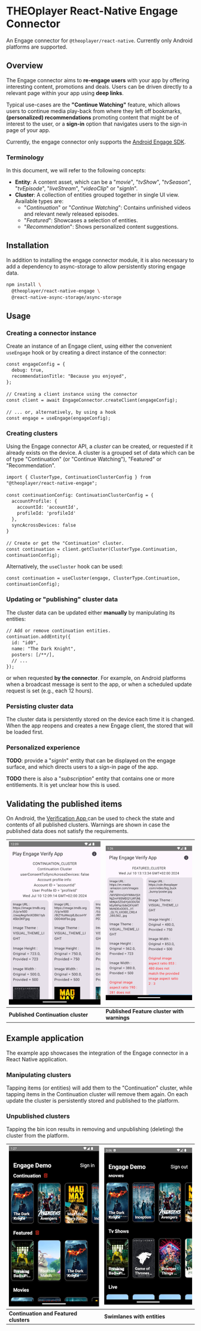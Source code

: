 # THEOplayer React-Native Engage Connector

An Engage connector for `@theoplayer/react-native`. Currently only Android platforms are supported.

## Overview

The Engage connector aims to **re-engage users** with your app by offering interesting content, promotions and deals.
Users can be driven directly to a relevant page within your app using **deep links**.

Typical use-cases are
the **"Continue Watching"** feature, which allows users to continue media play-back from where they
left off bookmarks, **(personalized) recommendations** promoting content that might be of interest to the user,
or a **sign-in** option that navigates users to the sign-in page of your app.

Currently, the engage connector only supports the [Android Engage SDK](https://developer.android.com/guide/playcore/engage).

### Terminology

In this document, we will refer to the following concepts:

- **Entity**: A content asset, which can be a "_movie_", "_tvShow_", "_tvSeason_", "_tvEpisode_", "_liveStream_", "_videoClip_" or "_signIn_".
- **Cluster**: A collection of entities grouped together in single UI view. Available types are:
  - "_Continuation_" or "_Continue Watching_": Contains unfinished videos and relevant newly released episodes.
  - "_Featured_": Showcases a selection of entities.
  - "_Recommendation_": Shows personalized content suggestions.

## Installation

In addition to installing the engage connector module, it is also necessary to add a dependency to
async-storage to allow persistently storing engage data.

```sh
npm install \
  @theoplayer/react-native-engage \
  @react-native-async-storage/async-storage
```

## Usage

### Creating a connector instance

Create an instance of an Engage client, using either the convenient `useEngage` hook or
by creating a direct instance of the connector:

```tsx
const engageConfig = {
  debug: true,
  recommendationTitle: "Because you enjoyed",
};

// Creating a client instance using the connector
const client = await EngageConnector.createClient(engageConfig);

// ... or, alternatively, by using a hook
const engage = useEngage(engageConfig);
```

### Creating clusters

Using the Engage connector API, a _cluster_ can be created, or requested if it already exists on the device.
A cluster is a grouped set of data which can be of type "Continuation" (or "Continue Watching"), "Featured" or "Recommendation".

```tsx
import { ClusterType, ContinuationClusterConfig } from "@theoplayer/react-native-engage";

const continuationConfig: ContinuationClusterConfig = {
  accountProfile: {
    accountId: 'accountId',
    profileId: 'profileId'
  },
  syncAcrossDevices: false
}

// Create or get the "Continuation" cluster.
const continuation = client.getCluster(ClusterType.Continuation, continuationConfig);
```

Alternatively, the `useCluster` hook can be used:

```tsx
const continuation = useCluster(engage, ClusterType.Continuation, continuationConfig);
```

### Updating or "publishing" cluster data

The cluster data can be updated either **manually** by manipulating its entities:

```tsx
// Add or remove continuation entities.
continuation.addEntity({
  id: "id0",
  name: "The Dark Knight",
  posters: [/**/],
  // ...
});
```

or when requested **by the connector**. For example, on Android platforms when a broadcast message is sent to the app,
or when a scheduled update request is set (e.g., each 12 hours).

### Persisting cluster data

The cluster data is persistently stored on the device each time it is changed. When
the app reopens and creates a new Engage client, the stored that will be loaded first.

### Personalized experience

**TODO**: provide a "_signIn_" entity that can be displayed on the engage surface, and which directs users
to a sign-in page of the app.

**TODO** there is also a "_subscription_" entity that contains one or more entitlements. It is yet unclear how this
is used.

## Validating the published items

On Android, the [Verification App ](https://developer.android.com/guide/playcore/engage/workflow#shared-files) can
be used to check the state and contents of all published clusters. Warnings are shown in case
the published data does not satisfy the requirements.

| ![](./docs/verification_app_1.png) | ![](./docs/verification_app_2.png)          |
|------------------------------------|---------------------------------------------|
| **Published Continuation cluster** | **Published Feature cluster with warnings** |

## Example application

The example app showcases the integration of the Engage connector in a React Native application.

### Manipulating clusters

Tapping items (or entities) will add them to the "Continuation" cluster, while tapping items
in the Continuation cluster will remove them again. On each update the cluster is persistently
stored and published to the platform.

### Unpublished clusters

Tapping the bin icon results in removing and unpublishing (deleting) the cluster from the
platform.

| ![](./docs/example_app_1.png)          | ![](./docs/example_app_2.png) |
|----------------------------------------|-------------------------------|
| **Continuation and Featured clusters** | **Swimlanes with entities**   |
